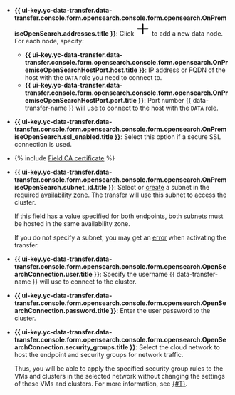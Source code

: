 * **{{ ui-key.yc-data-transfer.data-transfer.console.form.opensearch.console.form.opensearch.OnPremiseOpenSearch.addresses.title }}**: Click ![image](../../../../_assets/console-icons/plus.svg) to add a new data node. For each node, specify:

  * **{{ ui-key.yc-data-transfer.data-transfer.console.form.opensearch.console.form.opensearch.OnPremiseOpenSearchHostPort.host.title }}**: IP address or FQDN of the host with the `DATA` role you need to connect to.
  * **{{ ui-key.yc-data-transfer.data-transfer.console.form.opensearch.console.form.opensearch.OnPremiseOpenSearchHostPort.port.title }}**: Port number {{ data-transfer-name }} will use to connect to the host with the `DATA` role.

* **{{ ui-key.yc-data-transfer.data-transfer.console.form.opensearch.console.form.opensearch.OnPremiseOpenSearch.ssl_enabled.title }}**: Select this option if a secure SSL connection is used.

* {% include [Field CA certificate](../../fields/opensearch/ui/ca-certificate.md) %}
* 
  **{{ ui-key.yc-data-transfer.data-transfer.console.form.opensearch.console.form.opensearch.OnPremiseOpenSearch.subnet_id.title }}**: Select or [create](../../../../vpc/operations/subnet-create.md) a subnet in the required [availability zone](../../../../overview/concepts/geo-scope.md). The transfer will use this subnet to access the cluster.


  If this field has a value specified for both endpoints, both subnets must be hosted in the same availability zone.

  If you do not specify a subnet, you may get an [error](../../../../managed-opensearch/qa/index.md#data-transfer-error) when activating the transfer.

* **{{ ui-key.yc-data-transfer.data-transfer.console.form.opensearch.console.form.opensearch.OpenSearchConnection.user.title }}**: Specify the username {{ data-transfer-name }} will use to connect to the cluster.

* **{{ ui-key.yc-data-transfer.data-transfer.console.form.opensearch.console.form.opensearch.OpenSearchConnection.password.title }}**: Enter the user password to the cluster.

* **{{ ui-key.yc-data-transfer.data-transfer.console.form.opensearch.console.form.opensearch.OpenSearchConnection.security_groups.title }}**: Select the cloud network to host the endpoint and security groups for network traffic.

  Thus, you will be able to apply the specified security group rules to the VMs and clusters in the selected network without changing the settings of these VMs and clusters. For more information, see [{#T}](../../../../data-transfer/concepts/network.md).
